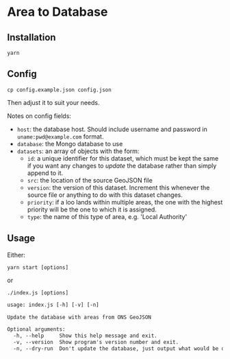 # Area to Database

## Installation

`yarn`

## Config

`cp config.example.json config.json`

Then adjust it to suit your needs.

Notes on config fields:

- `host`: the database host. Should include username and password in `uname:pwd@example.com` format.
- `database`: the Mongo database to use
- `datasets`: an array of objects with the form:
  - `id`: a unique identifier for this dataset, which must be kept the same if you want any changes to _update_ the database rather than simply append to it.
  - `src`: the location of the source GeoJSON file
  - `version`: the version of this dataset. Increment this whenever the source file or anything to do with this dataset changes.
  - `priority`: if a loo lands within multiple areas, the one with the highest priority will be the one to which it is assigned.
  - `type`: the name of this type of area, e.g. 'Local Authority'

## Usage

Either:

`yarn start [options]`

or

`./index.js [options]`

```txt
usage: index.js [-h] [-v] [-n]

Update the database with areas from ONS GeoJSON

Optional arguments:
  -h, --help     Show this help message and exit.
  -v, --version  Show program's version number and exit.
  -n, --dry-run  Don't update the database, just output what would be done.
```